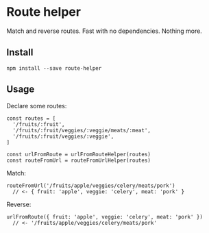 # Route helper

Match and reverse routes. Fast with no dependencies. Nothing more.

## Install

```
npm install --save route-helper
```

## Usage

Declare some routes:

```
const routes = [
  '/fruits/:fruit',
  '/fruits/:fruit/veggies/:veggie/meats/:meat',
  '/fruits/:fruit/veggies/:veggie',
]

const urlFromRoute = urlFromRouteHelper(routes)
const routeFromUrl = routeFromUrlHelper(routes)
```

Match:

```
routeFromUrl('/fruits/apple/veggies/celery/meats/pork')
  // <- { fruit: 'apple', veggie: 'celery', meat: 'pork' }
```

Reverse:

```
urlFromRoute({ fruit: 'apple', veggie: 'celery', meat: 'pork' })
  // <- '/fruits/apple/veggies/celery/meats/pork'
```

